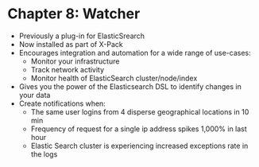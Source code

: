 # Chapter 8: Watcher #

* Previously a plug-in for ElasticSrearch
* Now installed as part of X-Pack
* Encourages integration and automation for a wide range of use-cases:
  * Monitor your infrastructure
  * Track network activity
  * Monitor health of ElasticSearch cluster/node/index
* Gives you the power of the Elasticsearch DSL to identify changes in your data
* Create notifications when:
  * The same user logins from 4 disperse geographical locations in 10 min
  * Frequency of request for a single ip address spikes 1,000% in last hour
  * Elastic Search cluster is experiencing increased exceptions rate in the logs